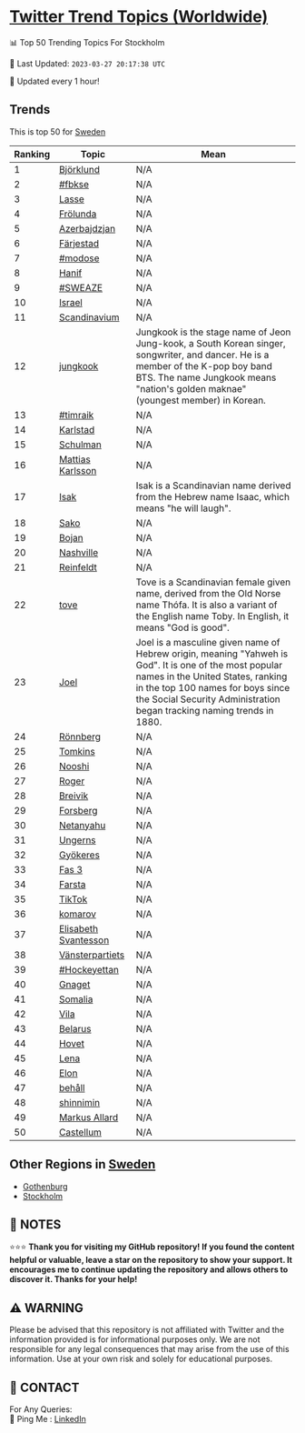 [Twitter Trend Topics (Worldwide)](https://github.com/ErcinDedeoglu/Twitter-Trend-Topics)
==========


📊 Top 50 Trending Topics For Stockholm

📆 Last Updated: `2023-03-27 20:17:38 UTC`

🔧 Updated every 1 hour!


## Trends

This is top 50 for [Sweden](</Sweden>)

| Ranking | Topic | Mean |
| ------- | ------------ | ------------ |
| 1 | [Björklund](http://twitter.com/search?q=Bj%c3%b6rklund) | N/A |
| 2 | [#fbkse](http://twitter.com/search?q=%23fbkse) | N/A |
| 3 | [Lasse](http://twitter.com/search?q=Lasse) | N/A |
| 4 | [Frölunda](http://twitter.com/search?q=Fr%c3%b6lunda) | N/A |
| 5 | [Azerbajdzjan](http://twitter.com/search?q=Azerbajdzjan) | N/A |
| 6 | [Färjestad](http://twitter.com/search?q=F%c3%a4rjestad) | N/A |
| 7 | [#modose](http://twitter.com/search?q=%23modose) | N/A |
| 8 | [Hanif](http://twitter.com/search?q=Hanif) | N/A |
| 9 | [#SWEAZE](http://twitter.com/search?q=%23SWEAZE) | N/A |
| 10 | [Israel](http://twitter.com/search?q=Israel) | N/A |
| 11 | [Scandinavium](http://twitter.com/search?q=Scandinavium) | N/A |
| 12 | [jungkook](http://twitter.com/search?q=jungkook) | Jungkook is the stage name of Jeon Jung-kook, a South Korean singer, songwriter, and dancer. He is a member of the K-pop boy band BTS. The name Jungkook means "nation's golden maknae" (youngest member) in Korean. |
| 13 | [#timraik](http://twitter.com/search?q=%23timraik) | N/A |
| 14 | [Karlstad](http://twitter.com/search?q=Karlstad) | N/A |
| 15 | [Schulman](http://twitter.com/search?q=Schulman) | N/A |
| 16 | [Mattias Karlsson](http://twitter.com/search?q=Mattias+Karlsson) | N/A |
| 17 | [Isak](http://twitter.com/search?q=Isak) | Isak is a Scandinavian name derived from the Hebrew name Isaac, which means "he will laugh". |
| 18 | [Sako](http://twitter.com/search?q=Sako) | N/A |
| 19 | [Bojan](http://twitter.com/search?q=Bojan) | N/A |
| 20 | [Nashville](http://twitter.com/search?q=Nashville) | N/A |
| 21 | [Reinfeldt](http://twitter.com/search?q=Reinfeldt) | N/A |
| 22 | [tove](http://twitter.com/search?q=tove) | Tove is a Scandinavian female given name, derived from the Old Norse name Thófa. It is also a variant of the English name Toby. In English, it means "God is good". |
| 23 | [Joel](http://twitter.com/search?q=Joel) | Joel is a masculine given name of Hebrew origin, meaning "Yahweh is God". It is one of the most popular names in the United States, ranking in the top 100 names for boys since the Social Security Administration began tracking naming trends in 1880. |
| 24 | [Rönnberg](http://twitter.com/search?q=R%c3%b6nnberg) | N/A |
| 25 | [Tomkins](http://twitter.com/search?q=Tomkins) | N/A |
| 26 | [Nooshi](http://twitter.com/search?q=Nooshi) | N/A |
| 27 | [Roger](http://twitter.com/search?q=Roger) | N/A |
| 28 | [Breivik](http://twitter.com/search?q=Breivik) | N/A |
| 29 | [Forsberg](http://twitter.com/search?q=Forsberg) | N/A |
| 30 | [Netanyahu](http://twitter.com/search?q=Netanyahu) | N/A |
| 31 | [Ungerns](http://twitter.com/search?q=Ungerns) | N/A |
| 32 | [Gyökeres](http://twitter.com/search?q=Gy%c3%b6keres) | N/A |
| 33 | [Fas 3](http://twitter.com/search?q=Fas+3) | N/A |
| 34 | [Farsta](http://twitter.com/search?q=Farsta) | N/A |
| 35 | [TikTok](http://twitter.com/search?q=TikTok) | N/A |
| 36 | [komarov](http://twitter.com/search?q=komarov) | N/A |
| 37 | [Elisabeth Svantesson](http://twitter.com/search?q=Elisabeth+Svantesson) | N/A |
| 38 | [Vänsterpartiets](http://twitter.com/search?q=V%c3%a4nsterpartiets) | N/A |
| 39 | [#Hockeyettan](http://twitter.com/search?q=%23Hockeyettan) | N/A |
| 40 | [Gnaget](http://twitter.com/search?q=Gnaget) | N/A |
| 41 | [Somalia](http://twitter.com/search?q=Somalia) | N/A |
| 42 | [Vila](http://twitter.com/search?q=Vila) | N/A |
| 43 | [Belarus](http://twitter.com/search?q=Belarus) | N/A |
| 44 | [Hovet](http://twitter.com/search?q=Hovet) | N/A |
| 45 | [Lena](http://twitter.com/search?q=Lena) | N/A |
| 46 | [Elon](http://twitter.com/search?q=Elon) | N/A |
| 47 | [behåll](http://twitter.com/search?q=beh%c3%a5ll) | N/A |
| 48 | [shinnimin](http://twitter.com/search?q=shinnimin) | N/A |
| 49 | [Markus Allard](http://twitter.com/search?q=Markus+Allard) | N/A |
| 50 | [Castellum](http://twitter.com/search?q=Castellum) | N/A |



## Other Regions in [Sweden](</Sweden>)

* [Gothenburg](</Sweden/Gothenburg.md>)
* [Stockholm](</Sweden/Stockholm.md>)



## 📝 NOTES

⭐⭐⭐ **Thank you for visiting my GitHub repository! If you found the content helpful or valuable, leave a star on the repository to show your support. It encourages me to continue updating the repository and allows others to discover it. Thanks for your help!**


## ⚠️ WARNING

Please be advised that this repository is not affiliated with Twitter and the information provided is for informational purposes only. We are not responsible for any legal consequences that may arise from the use of this information. Use at your own risk and solely for educational purposes.


## 📨 CONTACT

 For Any Queries:  
            🏓 Ping Me : [LinkedIn](https://www.linkedin.com/in/ercindedeoglu/)
